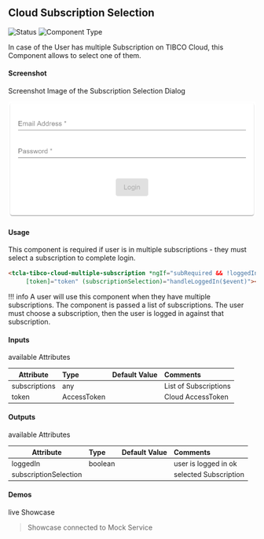 ## Cloud Subscription Selection

![Status][draft] ![Component Type][top] <!--Component Meta {"created_by":"JS", "reviewed_by":"JG", "last_modified_by":"JS", "comment":"init"} Component Meta -->

In case of the User has multiple Subscription on TIBCO Cloud, this Component allows to select one of them.

#### Screenshot
Screenshot Image of the Subscription Selection Dialog

![alt-text](Cloud-Subscription-Selection.png "Image")

#### Usage
This component is required if user is in multiple subscriptions - they must select a subscription to complete login.

```html
<tcla-tibco-cloud-multiple-subscription *ngIf="subRequired && !loggedIn" [subscriptions]="subscriptions"
     [token]="token" (subscriptionSelection)="handleLoggedIn($event)"></tcla-tibco-cloud-multiple-subscription>
```

!!! info
A user will use this component when they have multiple subscriptions. The component is passed a list of subscriptions. The user must choose a subscription, then the user is logged in against that subscription.

#### Inputs
available Attributes

| Attribute       | Type            | Default Value | Comments              |
| --------------- |:--------------- |:------------- |:--------------------- |
| subscriptions   | any             |               | List of Subscriptions |
| token           | AccessToken     |               | Cloud AccessToken     |

#### Outputs
available Attributes

| Attribute              | Type            | Default Value | Comments              |
| ---------------------- |:--------------- |:------------- |:--------------------- |
| loggedIn               | boolean         |               | user is logged in ok  |
| subscriptionSelection  |                 |               | selected Subscription |

#### Demos
live Showcase

<tc-tibco-cloud-multiple-subscription></tc-tibco-cloud-multiple-subscription>
<script type="text/javascript" src="http://host/cust-component/cust-element.js"></script>

> Showcase connected to Mock Service 

[auto]: https://img.shields.io/badge/Status-auto%20generated-lightgrey.svg?style=flat "auto generated"
[manually]: https://img.shields.io/badge/Status-manually%20created-yellow.svg?style=flat "manually created"
[draft]: https://img.shields.io/badge/Status-draft-red.svg?style=flat "draft"
[review]: https://img.shields.io/badge/Status-need%20review-yellowgreen.svg?style=flat "need review"
[review done]: https://img.shields.io/badge/Status-review%20done-green.svg?style=flat "review done"
[finalized]: https://img.shields.io/badge/Status-finalized-brightgreen.svg?style=flat "finalized"

[top]: https://img.shields.io/badge/Component%20Type-Top-blue.svg?style=flat "top Component"
[major]: https://img.shields.io/badge/Component%20Type-major%20Component-blue.svg?style=flat "major Component"
[minor]: https://img.shields.io/badge/Component%20Type-minor%20Component-blue.svg?style=flat "minor Component"

